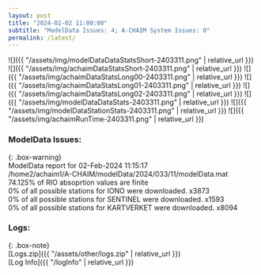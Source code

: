 ```yaml
---
layout: post
title: "2024-02-02 11:00:00"
subtitle: "ModelData Issues: 4; A-CHAIM System Issues: 0"
permalink: /latest/
---
```


![]({{ "/assets/img/modelDataDataStatsShort-2403311.png" | relative_url }})
![]({{ "/assets/img/achaimDataStatsShort-2403311.png" | relative_url }})
![]({{ "/assets/img/achaimDataStatsLong00-2403311.png" | relative_url }})
![]({{ "/assets/img/achaimDataStatsLong01-2403311.png" | relative_url }})
![]({{ "/assets/img/achaimDataStatsLong02-2403311.png" | relative_url }})
![]({{ "/assets/img/modelDataDataStats-2403311.png" | relative_url }})
![]({{ "/assets/img/modelDataStationStats-2403311.png" | relative_url }})
![]({{ "/assets/img/achaimRunTime-2403311.png" | relative_url }})


### ModelData Issues:  
  
{: .box-warning}  
 ModelData report for 02-Feb-2024 11:15:17   
 /home2/achaim1/A-CHAIM/modelData/2024/033/11/modelData.mat   
 74.125% of RIO absoprtion values are finite   
 0% of all possible stations for IONO were downloaded. x3873   
 0% of all possible stations for SENTINEL were downloaded. x1593   
 0% of all possible stations for KARTVERKET were downloaded. x8094   
  


### Logs:  
  
{: .box-note}  
[Logs.zip]({{ "/assets/other/logs.zip" | relative_url }})  
[Log Info]({{ "/logInfo" | relative_url }})  
